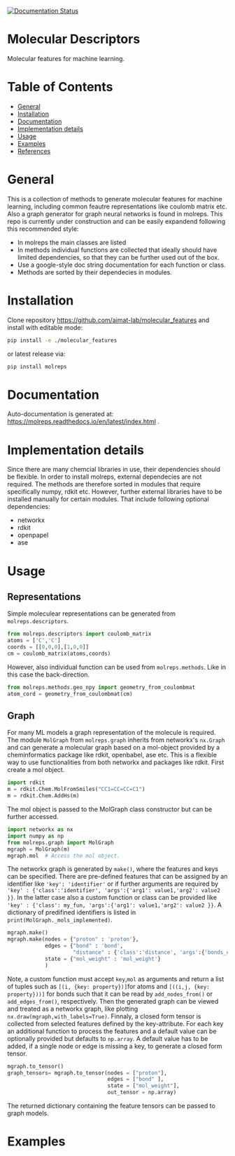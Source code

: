 [![Documentation Status](https://readthedocs.org/projects/molreps/badge/?version=latest)](https://molreps.readthedocs.io/en/latest/?badge=latest)

# Molecular Descriptors

Molecular features for machine learning.

# Table of Contents
* [General](#general)
* [Installation](#installation)
* [Documentation](#documentation)
* [Implementation details](#implementation-details)
* [Usage](#usage)
* [Examples](#examples)
* [References](#references)


 

<a name="general"></a>
# General

This is a collection of methods to generate molecular features for machine learning, including common feautre representations like coulomb matrix etc. 
Also a graph generator for graph neural networks is found in molreps. This repo is currently under construction and can be easily expandend following this recommended style:
* In molreps the main classes are listed
* In methods individual functions are collected that ideally should have limited dependencies, so that they can be further used out of the box.
* Use a google-style doc string documentation for each function or class.
* Methods are sorted by their dependecies in modules.


<a name="installation"></a>
# Installation

Clone repository https://github.com/aimat-lab/molecular_features and install with editable mode:

```bash
pip install -e ./molecular_features
```

or latest release via:
```bash
pip install molreps
```
<a name="documentation"></a>
# Documentation

Auto-documentation is generated at: https://molreps.readthedocs.io/en/latest/index.html .

<a name="implementation-details"></a>
# Implementation details

Since there are many chemcial libraries in use, their dependencies should be flexible. In order to install molreps, external dependecies are not required.
The methods are therefore sorted in modules that require specifically numpy, rdkit etc. However, further external libraries have to be installed manually for certain modules.
That include following optional dependencies:

- networkx
- rdkit
- openpapel
- ase

<a name="usage"></a>
# Usage

## Representations
Simple moleculear representations can be generated from `molreps.descriptors`.

```python
from molreps.descriptors import coulomb_matrix
atoms = ['C','C']
coords = [[0,0,0],[1,0,0]]
cm = coulomb_matrix(atoms,coords)
```

However, also individual function can be used from `molreps.methods`. Like in this case the back-direction.

```python
from molreps.methods.geo_npy import geometry_from_coulombmat
atom_cord = geometry_from_coulombmat(cm)
```

## Graph
For many ML models a graph representation of the molecule is required. The module `MolGraph` from `molreps.graph`
inherits from networkx's `nx.Graph` and can generate a molecular graph based on a mol-object provided by a cheminformatics package like rdkit, openbabel, ase etc. 
This is a flexible way to use functionalities from both networkx and packages like rdkit. First create a mol object.

```python
import rdkit
m = rdkit.Chem.MolFromSmiles("CC1=CC=CC=C1")
m = rdkit.Chem.AddHs(m)
```

The mol object is passed to the MolGraph class constructor but can be further accessed. 

```python
import networkx as nx
import numpy as np
from molreps.graph import MolGraph
mgraph = MolGraph(m)
mgraph.mol  # Access the mol object.
```

The networkx graph is generated by `make()`, where the features and keys can be specified. There are pre-defined features
that can be assigned by an identifier like `'key': 'identifier'` or if further arguments are required by
`'key' : {'class':'identifier', 'args':{'arg1': value1,'arg2': value2 }}`. In the latter case also a custom function or class can be 
provided like `'key' : {'class': my_fun, 'args':{'arg1': value1,'arg2': value2 }}`. A dictionary of predifined identifiers is listed in `print(MolGraph._mols_implemented)`.

```python
mgraph.make()
mgraph.make(nodes = {"proton" : 'proton'},
            edges = {"bond" : 'bond',
                     "distance" : {'class':'distance', 'args':{'bonds_only':True}}},
            state = {"mol_weight" : 'mol_weight'}
            )
```
Note, a custom function must accept `key`,`mol` as arguments and return a list of tuples such as `[(i, {key: property})]`for atoms and `[((i,j, {key: property}))]` for bonds such that it can be read by 
`add_nodes_from()` or `add_edges_from()`, respectively. Then the generated graph can be viewed and treated as a networkx graph, like plotting `nx.draw(mgraph,with_labels=True)`.
Finnaly, a closed form tensor is collected from selected features defined by the key-attribute. 
For each key an additional function to process the features and a default value can be optionally provided but defaults to `np.array`.
A default value has to be added, if a single node or edge is missing a key, to generate a closed form tensor.

```python
mgraph.to_tensor()
graph_tensors= mgraph.to_tensor(nodes = ["proton"],
                                edges = ["bond" ],
                                state = ["mol_weight"],
                                out_tensor = np.array)
```

The returned dictionary containing the feature tensors can be passed to graph models.


<a name="examples"></a>
# Examples



